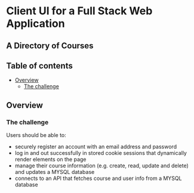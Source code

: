 # Client UI for a Full Stack Web Application
## A Directory of Courses



## Table of contents

- [Overview](#overview)
  - [The challenge](#the-challenge)
  <!-- - [Screenshot](#screenshot) -->
  <!-- - [Links](#links) -->
<!-- - [My process](#my-process) -->
  <!-- - [Built with](#built-with) -->
  <!-- - [What I learned](#what-i-learned) -->
  <!-- - [Continued development](#continued-development) -->
  <!-- - [Useful resources](#useful-resources) -->
<!-- - [Author](#author) -->
<!-- - [Acknowledgments](#acknowledgments) -->


## Overview

### The challenge

Users should be able to: 
- securely register an account with an email address and password
- log in and out successfully in stored cookie sessions that dynamically render elements on the page 
- manage their course information (e.g. create, read, update and delete) and updates a MYSQL database
- connects to an API that fetches course and user info from a MYSQL database